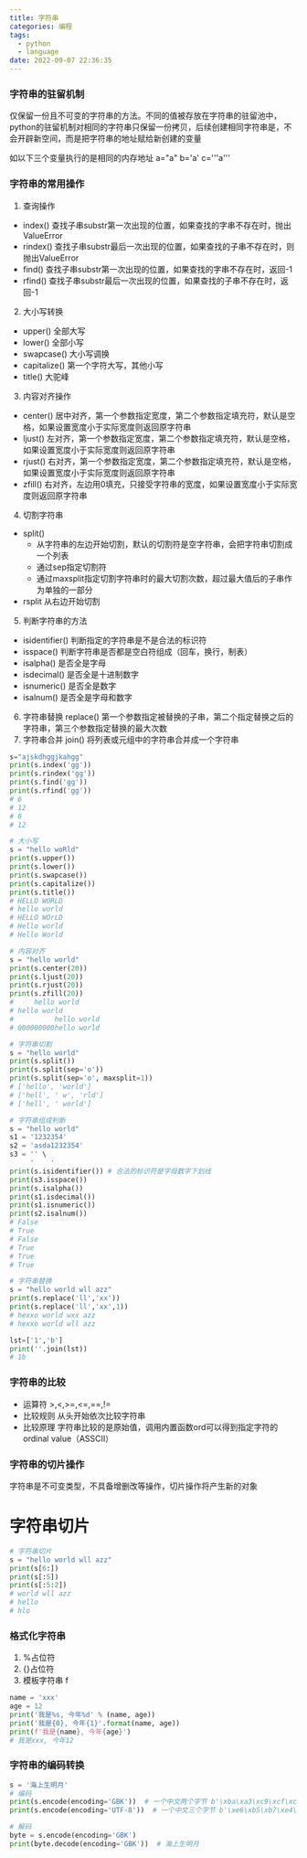 ```yaml
---
title: 字符串
categories: 编程
tags:
  - python
  - language
date: 2022-09-07 22:36:35
---
```


### 字符串的驻留机制
仅保留一份且不可变的字符串的方法。不同的值被存放在字符串的驻留池中，python的驻留机制对相同的字符串只保留一份拷贝，后续创建相同字符串是，不会开辟新空间，而是把字符串的地址赋给新创建的变量

如以下三个变量执行的是相同的内存地址
a="a"
b='a'
c='''a'''

### 字符串的常用操作
1. 查询操作
  - index() 查找子串substr第一次出现的位置，如果查找的字串不存在时，抛出ValueError
  - rindex() 查找子串substr最后一次出现的位置，如果查找的子串不存在时，则抛出ValueError
  - find() 查找子串substr第一次出现的位置，如果查找的字串不存在时，返回-1
  - rfind() 查找子串substr最后一次出现的位置，如果查找的子串不存在时，返回-1
2. 大小写转换
  - upper() 全部大写
  - lower() 全部小写
  - swapcase() 大小写调换
  - capitalize() 第一个字符大写，其他小写
  - title() 大驼峰
3. 内容对齐操作
  - center() 居中对齐，第一个参数指定宽度，第二个参数指定填充符，默认是空格，如果设置宽度小于实际宽度则返回原字符串
  - ljust() 左对齐，第一个参数指定宽度，第二个参数指定填充符，默认是空格，如果设置宽度小于实际宽度则返回原字符串
  - rjust() 右对齐，第一个参数指定宽度，第二个参数指定填充符，默认是空格，如果设置宽度小于实际宽度则返回原字符串
  - zfill() 右对齐，左边用0填充，只接受字符串的宽度，如果设置宽度小于实际宽度则返回原字符串
4. 切割字符串
  - split() 
    - 从字符串的左边开始切割，默认的切割符是空字符串，会把字符串切割成一个列表
    - 通过sep指定切割符
    - 通过maxsplit指定切割字符串时的最大切割次数，超过最大值后的子串作为单独的一部分
  - rsplit 从右边开始切割
5. 判断字符串的方法
  - isidentifier() 判断指定的字符串是不是合法的标识符
  - isspace() 判断字符串是否都是空白符组成（回车，换行，制表）
  - isalpha() 是否全是字母
  - isdecimal() 是否全是十进制数字
  - isnumeric() 是否全是数字
  - isalnum() 是否全是字母和数字
6. 字符串替换 replace() 第一个参数指定被替换的子串，第二个指定替换之后的字符串，第三个参数指定替换的最大次数
7. 字符串合并 join() 将列表或元组中的字符串合并成一个字符串

```python
s="ajskdhggjkahgg"
print(s.index('gg'))
print(s.rindex('gg'))
print(s.find('gg'))
print(s.rfind('gg'))
# 6
# 12
# 6
# 12

# 大小写
s = "hello woRld"
print(s.upper())
print(s.lower())
print(s.swapcase())
print(s.capitalize())
print(s.title())
# HELLO WORLD
# hello world
# HELLO WOrLD
# Hello world
# Hello World

# 内容对齐
s = "hello world"
print(s.center(20))
print(s.ljust(20))
print(s.rjust(20))
print(s.zfill(20))
#     hello world
# hello world
#          hello world
# 000000000hello world

# 字符串切割
s = "hello world"
print(s.split())
print(s.split(sep='o'))
print(s.split(sep='o', maxsplit=1))
# ['hello', 'world']
# ['hell', ' w', 'rld']
# ['hell', ' world']

# 字符串组成判断
s = "hello world"
s1 = '1232354'
s2 = 'asda1232354'
s3 = '' \
     '    '
print(s.isidentifier()) # 合法的标识符是字母数字下划线
print(s3.isspace())
print(s.isalpha())
print(s1.isdecimal())
print(s1.isnumeric())
print(s2.isalnum())
# False
# True
# False
# True
# True
# True

# 字符串替换
s = "hello world wll azz"
print(s.replace('ll','xx'))
print(s.replace('ll','xx',1))
# hexxo world wxx azz
# hexxo world wll azz

lst=['1','b']
print(''.join(lst))
# 1b
```

### 字符串的比较
- 运算符 >,<,>=,<=,==,!=
- 比较规则 从头开始依次比较字符串
- 比较原理 字符串比较的是原始值，调用内置函数ord可以得到指定字符的ordinal value（ASSCII）

### 字符串的切片操作
字符串是不可变类型，不具备增删改等操作，切片操作将产生新的对象

# 字符串切片

```python
# 字符串切片
s = "hello world wll azz"
print(s[6:])
print(s[:5])
print(s[:5:2])
# world wll azz
# hello
# hlo
```

### 格式化字符串
1. %占位符 
2. {}占位符
3. 模板字符串 f

```python
name = 'xxx'
age = 12
print('我是%s, 今年%d' % (name, age))
print('我是{0}, 今年{1}'.format(name, age))
print(f'我是{name}, 今年{age}')
# 我是xxx, 今年12
```

### 字符串的编码转换

```python
s = '海上生明月'
# 编码
print(s.encode(encoding='GBK'))  # 一个中文两个字节 b'\xba\xa3\xc9\xcf\xc9\xfa\xc3\xf7\xd4\xc2'
print(s.encode(encoding='UTF-8'))  # 一个中文三个字节 b'\xe6\xb5\xb7\xe4\xb8\x8a\xe7\x94\x9f\xe6\x98\x8e\xe6\x9c\x88'

# 解码
byte = s.encode(encoding='GBK')
print(byte.decode(encoding='GBK'))  # 海上生明月
```

